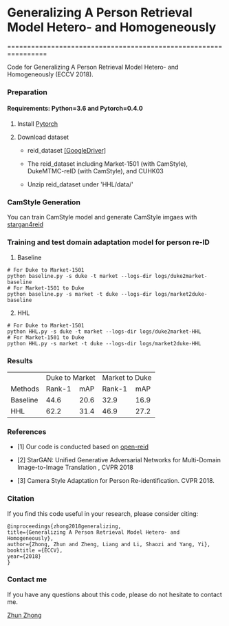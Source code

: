# Generalizing A Person Retrieval Model Hetero- and Homogeneously
================================================================

Code for Generalizing A Person Retrieval Model Hetero- and Homogeneously (ECCV 2018). 

### Preparation

#### Requirements: Python=3.6 and Pytorch=0.4.0

1. Install [Pytorch](http://pytorch.org/)

2. Download dataset
   
   - reid_dataset [[GoogleDriver]](https://drive.google.com/open?id=1GABeDHWOEBGhEceYiSwr3ghUAl0Ne12X)
   
   - The reid_dataset including Market-1501 (with CamStyle), DukeMTMC-reID (with CamStyle), and CUHK03
   
   - Unzip reid_dataset under 'HHL/data/'
   
### CamStyle Generation
You can train CamStyle model and generate CamStyle imgaes with [stargan4reid](https://github.com/zhunzhong07/HHL/tree/master/stargan4reid)

### Training and test domain adaptation model for person re-ID

1. Baseline
  ```Shell
  # For Duke to Market-1501
  python baseline.py -s duke -t market --logs-dir logs/duke2market-baseline
  # For Market-1501 to Duke
  python baseline.py -s market -t duke --logs-dir logs/market2duke-baseline
  ```

2. HHL
  ```Shell
  # For Duke to Market-1501
  python HHL.py -s duke -t market --logs-dir logs/duke2market-HHL
  # For Market-1501 to Duke
  python HHL.py -s market -t duke --logs-dir logs/market2duke-HHL
  ```
  

### Results

<table>
   <tr>
      <td></td>
      <td colspan="2">Duke to Market</td>
      <td colspan="2">Market to Duke</td>
   </tr>
   <tr>
      <td>Methods</td>
      <td>Rank-1</td>
      <td>mAP</td>
      <td>Rank-1</td>
      <td>mAP</td>
   </tr>
   <tr>
      <td>Baseline</td>
      <td>44.6</td>
      <td>20.6</td>
      <td>32.9</td>
      <td>16.9</td>
   </tr>
   <tr>
      <td>HHL</td>
      <td>62.2</td>
      <td>31.4</td>
      <td>46.9</td>
      <td>27.2</td>
   </tr>
</table>


### References

- [1] Our code is conducted based on [open-reid](https://github.com/Cysu/open-reid)

- [2] StarGAN: Unified Generative Adversarial Networks for Multi-Domain Image-to-Image Translation
, CVPR 2018

- [3] Camera Style Adaptation for Person Re-identification. CVPR 2018.


### Citation

If you find this code useful in your research, please consider citing:

    @inproceedings{zhong2018generalizing,
    title={Generalizing A Person Retrieval Model Hetero- and Homogeneously},
    author={Zhong, Zhun and Zheng, Liang and Li, Shaozi and Yang, Yi},
    booktitle ={ECCV},
    year={2018}
    }

    
### Contact me

If you have any questions about this code, please do not hesitate to contact me.

[Zhun Zhong](http://zhunzhong.site)
